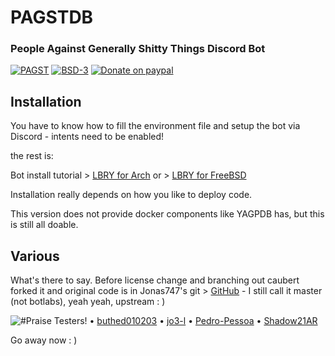 PAGSTDB
================

### People Against Generally Shitty Things Discord Bot

[![PAGST](https://img.shields.io/github/v/tag/mrbentarikau/pagst?style=flat-square)][pagst]
[![BSD-3](https://img.shields.io/github/license/mrbentarikau/pagst?color=%231a1a1a)][license]
[![Donate on paypal](https://img.shields.io/badge/paypal-donate-1?style=flat-square&logo=paypal&color=%231c1c1c)][paypal]
## Installation
You have to know how to fill the environment file and setup the bot via Discord - intents need to be enabled!

the rest is:

Bot install tutorial > [LBRY for Arch](https://lbry.tv/@caubert:c47/pagst-yagpdb-install-on-archlinux:4)
or > [LBRY for FreeBSD](https://lbry.tv/@caubert:c47/pagstbsd-self-hosting-yagpdb-on-freebsd:b)

Installation really depends on how you like to deploy code.

This version does not provide docker components like YAGPDB has, but this is still all doable.

## Various
What's there to say.
Before license change and branching out caubert forked it and 
original code is in Jonas747's git > [GitHub](https://github.com/jonas747/yagpdb) - I still call it master (not botlabs), yeah yeah, upstream : )

![#Praise Testers!](https://i.imgur.com/PLHxiSj.png)
• [buthed010203](https://github.com/buthed010203)
• [jo3-l](https://github.com/jo3-l)
• [Pedro-Pessoa](https://github.com/Pedro-Pessoa)
• [Shadow21AR](https://github.com/shadow21ar)   


Go away now : )


[license]: https://opensource.org/licenses/BSD-3-Clause
[pagst]: https://pagst.xyz
[paypal]: https://paypal.me/mrbentarikau/10
